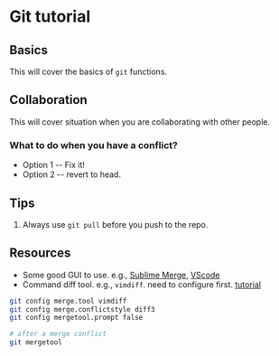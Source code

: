 # Git tutorial

## Basics

This will cover the basics of `git` functions. 

## Collaboration

This will cover situation when you are collaborating with other people. 



### What to do when you have a conflict?

- Option 1 -- Fix it!
- Option 2 -- revert to head.



## Tips

1. Always use `git pull` before you push to the repo. 



## Resources

- Some good GUI to use. e.g., [Sublime Merge](https://www.sublimemerge.com/), [VScode](https://code.visualstudio.com/)
- Command diff tool. e.g., `vimdiff`. need to configure first. [tutorial](https://www.rosipov.com/blog/use-vimdiff-as-git-mergetool/)

```bash
git config merge.tool vimdiff
git config merge.conflictstyle diff3
git config mergetool.prompt false

# after a merge conflict
git mergetool
```

